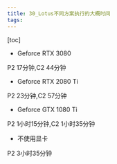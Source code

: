 ```yaml
---
title: 30_Lotus不同方案执行的大概时间
tags: 
---
```


[toc]

- Geforce RTX 3080

P2 17分钟,C2 44分钟

- Geforce RTX 2080 Ti

P2 23分钟,C2 57分钟

- Geforce GTX 1080 Ti

P2 1小时15分钟,C2 1小时35分钟

- 不使用显卡

P2 3小时35分钟